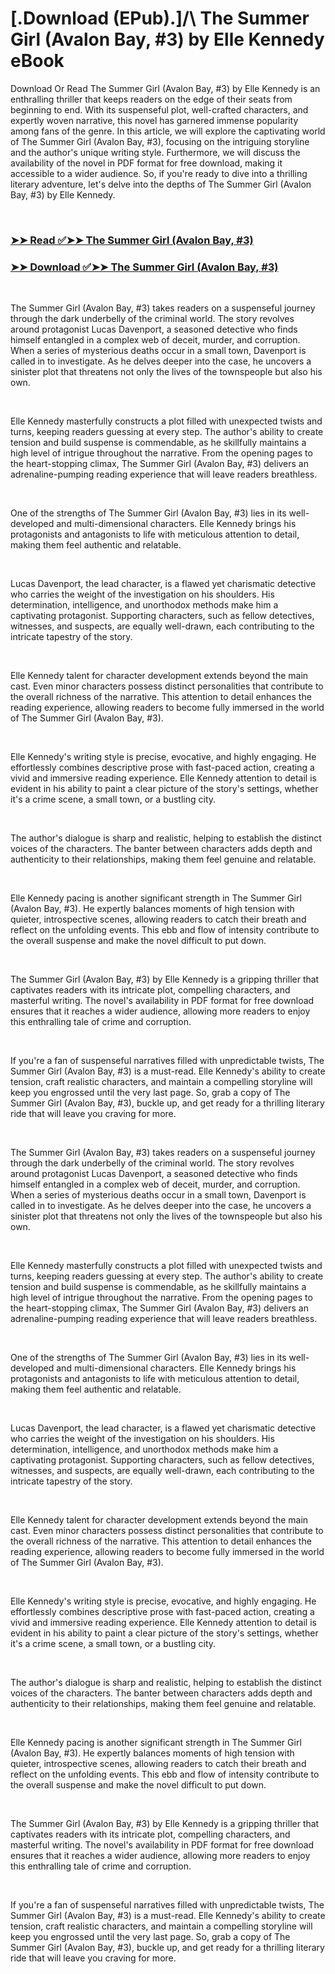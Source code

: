 # [.Download (EPub).]/\ The Summer Girl (Avalon Bay, #3) by Elle Kennedy eBook

<p>Download Or Read The Summer Girl (Avalon Bay, #3) by Elle Kennedy is an enthralling thriller that keeps readers on the edge of their seats from beginning to end. With its suspenseful plot, well-crafted characters, and expertly woven narrative, this novel has garnered immense popularity among fans of the genre. In this article, we will explore the captivating world of The Summer Girl (Avalon Bay, #3), focusing on the intriguing storyline and the author's unique writing style. Furthermore, we will discuss the availability of the novel in PDF format for free download, making it accessible to a wider audience. So, if you're ready to dive into a thrilling literary adventure, let's delve into the depths of The Summer Girl (Avalon Bay, #3) by Elle Kennedy.</p>
<p>&nbsp;</p>

### [➤➤ Read ✅➤➤ The Summer Girl (Avalon Bay, #3)](https://pdf2worldwide.blogspot.com/id/61884968)

### [➤➤ Download ✅➤➤ The Summer Girl (Avalon Bay, #3)](https://pdf2worldwide.blogspot.com/id/61884968)

<p>&nbsp;</p>
<p>The Summer Girl (Avalon Bay, #3) takes readers on a suspenseful journey through the dark underbelly of the criminal world. The story revolves around protagonist Lucas Davenport, a seasoned detective who finds himself entangled in a complex web of deceit, murder, and corruption. When a series of mysterious deaths occur in a small town, Davenport is called in to investigate. As he delves deeper into the case, he uncovers a sinister plot that threatens not only the lives of the townspeople but also his own.</p>
<p>&nbsp;</p>
<p>Elle Kennedy masterfully constructs a plot filled with unexpected twists and turns, keeping readers guessing at every step. The author's ability to create tension and build suspense is commendable, as he skillfully maintains a high level of intrigue throughout the narrative. From the opening pages to the heart-stopping climax, The Summer Girl (Avalon Bay, #3) delivers an adrenaline-pumping reading experience that will leave readers breathless.</p>
<p>&nbsp;</p>
<p>One of the strengths of The Summer Girl (Avalon Bay, #3) lies in its well-developed and multi-dimensional characters. Elle Kennedy brings his protagonists and antagonists to life with meticulous attention to detail, making them feel authentic and relatable.</p>
<p>&nbsp;</p>
<p>Lucas Davenport, the lead character, is a flawed yet charismatic detective who carries the weight of the investigation on his shoulders. His determination, intelligence, and unorthodox methods make him a captivating protagonist. Supporting characters, such as fellow detectives, witnesses, and suspects, are equally well-drawn, each contributing to the intricate tapestry of the story.</p>
<p>&nbsp;</p>
<p>Elle Kennedy talent for character development extends beyond the main cast. Even minor characters possess distinct personalities that contribute to the overall richness of the narrative. This attention to detail enhances the reading experience, allowing readers to become fully immersed in the world of The Summer Girl (Avalon Bay, #3).</p>
<p>&nbsp;</p>
<p>Elle Kennedy's writing style is precise, evocative, and highly engaging. He effortlessly combines descriptive prose with fast-paced action, creating a vivid and immersive reading experience. Elle Kennedy attention to detail is evident in his ability to paint a clear picture of the story's settings, whether it's a crime scene, a small town, or a bustling city.</p>
<p>&nbsp;</p>
<p>The author's dialogue is sharp and realistic, helping to establish the distinct voices of the characters. The banter between characters adds depth and authenticity to their relationships, making them feel genuine and relatable.</p>
<p>&nbsp;</p>
<p>Elle Kennedy pacing is another significant strength in The Summer Girl (Avalon Bay, #3). He expertly balances moments of high tension with quieter, introspective scenes, allowing readers to catch their breath and reflect on the unfolding events. This ebb and flow of intensity contribute to the overall suspense and make the novel difficult to put down.</p>
<p>&nbsp;</p>
<p>The Summer Girl (Avalon Bay, #3) by Elle Kennedy is a gripping thriller that captivates readers with its intricate plot, compelling characters, and masterful writing. The novel's availability in PDF format for free download ensures that it reaches a wider audience, allowing more readers to enjoy this enthralling tale of crime and corruption.</p>
<p>&nbsp;</p>
<p>If you're a fan of suspenseful narratives filled with unpredictable twists, The Summer Girl (Avalon Bay, #3) is a must-read. Elle Kennedy's ability to create tension, craft realistic characters, and maintain a compelling storyline will keep you engrossed until the very last page. So, grab a copy of The Summer Girl (Avalon Bay, #3), buckle up, and get ready for a thrilling literary ride that will leave you craving for more.</p>
<p>&nbsp;</p>
<p>The Summer Girl (Avalon Bay, #3) takes readers on a suspenseful journey through the dark underbelly of the criminal world. The story revolves around protagonist Lucas Davenport, a seasoned detective who finds himself entangled in a complex web of deceit, murder, and corruption. When a series of mysterious deaths occur in a small town, Davenport is called in to investigate. As he delves deeper into the case, he uncovers a sinister plot that threatens not only the lives of the townspeople but also his own.</p>
<p>&nbsp;</p>
<p>Elle Kennedy masterfully constructs a plot filled with unexpected twists and turns, keeping readers guessing at every step. The author's ability to create tension and build suspense is commendable, as he skillfully maintains a high level of intrigue throughout the narrative. From the opening pages to the heart-stopping climax, The Summer Girl (Avalon Bay, #3) delivers an adrenaline-pumping reading experience that will leave readers breathless.</p>
<p>&nbsp;</p>
<p>One of the strengths of The Summer Girl (Avalon Bay, #3) lies in its well-developed and multi-dimensional characters. Elle Kennedy brings his protagonists and antagonists to life with meticulous attention to detail, making them feel authentic and relatable.</p>
<p>&nbsp;</p>
<p>Lucas Davenport, the lead character, is a flawed yet charismatic detective who carries the weight of the investigation on his shoulders. His determination, intelligence, and unorthodox methods make him a captivating protagonist. Supporting characters, such as fellow detectives, witnesses, and suspects, are equally well-drawn, each contributing to the intricate tapestry of the story.</p>
<p>&nbsp;</p>
<p>Elle Kennedy talent for character development extends beyond the main cast. Even minor characters possess distinct personalities that contribute to the overall richness of the narrative. This attention to detail enhances the reading experience, allowing readers to become fully immersed in the world of The Summer Girl (Avalon Bay, #3).</p>
<p>&nbsp;</p>
<p>Elle Kennedy's writing style is precise, evocative, and highly engaging. He effortlessly combines descriptive prose with fast-paced action, creating a vivid and immersive reading experience. Elle Kennedy attention to detail is evident in his ability to paint a clear picture of the story's settings, whether it's a crime scene, a small town, or a bustling city.</p>
<p>&nbsp;</p>
<p>The author's dialogue is sharp and realistic, helping to establish the distinct voices of the characters. The banter between characters adds depth and authenticity to their relationships, making them feel genuine and relatable.</p>
<p>&nbsp;</p>
<p>Elle Kennedy pacing is another significant strength in The Summer Girl (Avalon Bay, #3). He expertly balances moments of high tension with quieter, introspective scenes, allowing readers to catch their breath and reflect on the unfolding events. This ebb and flow of intensity contribute to the overall suspense and make the novel difficult to put down.</p>
<p>&nbsp;</p>
<p>The Summer Girl (Avalon Bay, #3) by Elle Kennedy is a gripping thriller that captivates readers with its intricate plot, compelling characters, and masterful writing. The novel's availability in PDF format for free download ensures that it reaches a wider audience, allowing more readers to enjoy this enthralling tale of crime and corruption.</p>
<p>&nbsp;</p>
<p>If you're a fan of suspenseful narratives filled with unpredictable twists, The Summer Girl (Avalon Bay, #3) is a must-read. Elle Kennedy's ability to create tension, craft realistic characters, and maintain a compelling storyline will keep you engrossed until the very last page. So, grab a copy of The Summer Girl (Avalon Bay, #3), buckle up, and get ready for a thrilling literary ride that will leave you craving for more.</p>
<p>&nbsp;</p>
